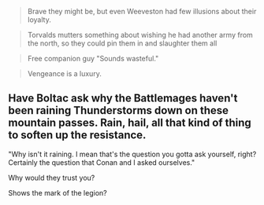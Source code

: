 > Brave they might be, but even Weeveston had few illusions about their loyalty. 

> Torvalds mutters something about wishing he had another army from the north, so they could pin them in and slaughter them all

> Free companion guy "Sounds wasteful."

> Vengeance is a luxury. 


##  Have Boltac ask why the Battlemages haven't been raining Thunderstorms down on these mountain passes. Rain, hail, all that kind of thing to soften up the resistance. 

"Why isn't it raining. I mean that's the question you gotta ask yourself, right? Certainly the question that Conan and I asked ourselves."

Why would they trust you?

Shows the mark of the legion? 
